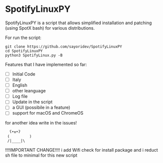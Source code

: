 # SpotifyLinuxPY

 SpotifyLinuxPY is a script that allows simplified installation and patching (using SpotX bash) for various distributions.

For run the script:
 ```
 git clone https://github.com/sayoridev/SpotifyLinuxPY
 cd SpotifyLinuxPY
 python3 SpotifyLinux.py -B
 ```

 Features that I have implemented so far:
 - [ ] Initial Code
 - [ ] Italy
 - [ ] English
-  [ ] other leanguage
 - [ ] Log file 
 - [ ] Update in the script
 - [ ] a GUI (possibile in a feature)
 - [ ] support for macOS and ChromeOS

for another idea write in the issues!

```
  ʕ•ᴥ•ʔ
 (         )
 /|____|\ 
 ```

!!!!IMPORTANT CHANGE!!!!
i add Wifi check for install package
and i reduct sh file to minimal for this new script